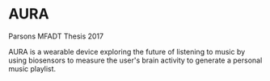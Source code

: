 # AURA
Parsons MFADT Thesis 2017

AURA is a wearable device exploring the future of listening to music by using biosensors to measure the user's brain activity to generate a personal music playlist.
